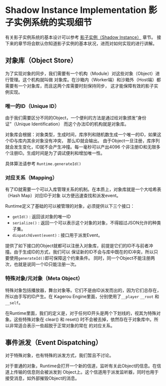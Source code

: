 Shadow Instance Implementation 影子实例系统的实现细节
=====================
有关影子实例系统的基本设计可以参考 [影子实例（Shadow Instance）](../Instances.md) 章节。
接下来的章节将会默认你知道影子实例的基本状况，进而对如何实现的进行讲解。

对象库（Object Store）
------------------------
为了实现对象的同步，我们需要有一个机构（Module）对这些对象（Object）进行管理。这个机构就叫做
对象库。在沙箱内（Worker端）和沙箱外（Host端）都需要有一个对象库，而且这两个库需要时刻保持同步，
这才能保障有效的影子实例实现。

### 唯一的ID（Unique ID）
由于我们需要区分不同的Object，一个便利的方法是通过给对象颁发“身份证”（Unique Identification）
而这个办法ID的机构就是对象库。

对象库会根据：对象类型，生成时间，库序列和随机数生成一个唯一的ID，如果这个ID与库内其余对象没有冲突，
那么ID就会输出。 由于Object一旦注册，库序列就会发生变化，ID就不会产生冲撞。每一毫秒可以产出4096
个非注册ID和无限多个注册ID。生成时间是为了调试便利和增加唯一性。

具体算法请参考 `Runtime.generateId()`

### 对应关系（Mapping）
有了ID就需要一个可以入库管理关系的机制。在本质上，对象库就是一个大哈希表（Hash Map）对应ID于对象
以方便迅速查找和派发event。

Runtime定义了基础的可以被管理的对象，必须提供以下三个接口：

- `getId()` : 返回该对象的唯一ID
- `serialize()` : 返回一个可以表示这个对象的对象，不得超过JSON允许的种类子集。
- `dispatchEvent(event)` : 接口用于派发Event。

提供了如下接口的Object就都可以注册入对象库，前提是它们的ID不与前者冲撞。由于生成ID的方式，我们可以
保证新的ID不会与库中既在的ID冲突，所以只要使用`generateId()`即可保障这个约束条件。
同时，同一个Object不能注册两次，也就是说同一个ID只能注册一次。

### 特殊对象/元对象（Meta Object）
特殊对象包括播放器，舞台对象等。它们不是由ID派发而出的，因为它们总存在，所以由手写的ID产生。在
Kagerou Engine里面，分别使用了`__player` `__root` 和`__self`。

在Runtime里面，我们的定义是，对于任何ID开头是两个下划线的，视其为特殊对象。这些特殊对象在 
clear() 和 reset() 时不会被去掉，依然存在于对象库中。所以非常适合表示一些超脱于正常对象的常在
的对应关系。

事件派发（Event Dispatching）
-----------------------------------
对于特殊对象，也有特殊的派发方式，我们暂且不讨论。

对于普通的对象，Runtime会打开一个新的信道，监听有关此Object的信息。在信道上传输的信息则会被派发到
Object上。这个信道用于派发监听器，同时也用于接受消息，如外部摧毁Object的消息。
 

